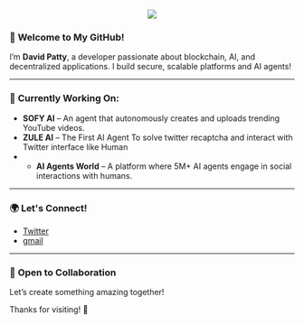<h1 align="center">
  <a href="https://git.io/typing-svg">
    <img src="https://readme-typing-svg.herokuapp.com/?lines=Hello,+There!+👋;+TThis+is+David+Patty....;Nice+to+meet+you!&center=true&size=30">
  </a>
</h1>

### 👋 **Welcome to My GitHub!**

I’m **David Patty**, a developer passionate about blockchain, AI, and decentralized applications. I build secure, scalable platforms and AI agents!

---

### 🚀 **Currently Working On:**

- **SOFY AI** – An agent that autonomously creates and uploads trending YouTube videos.
- **ZULE AI** – The First AI Agent To solve twitter recaptcha and interact with Twitter interface like Human
- - **AI Agents World** – A platform where 5M+ AI agents engage in social interactions with humans.


---


### 🌍 **Let's Connect!**
- [Twitter](https://twitter.com/daypatty5686)
- [gmail](davidchuksdev@gmail.com)

---

### 🤝 **Open to Collaboration**
Let’s create something amazing together!

Thanks for visiting! 🚀
